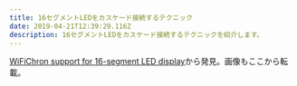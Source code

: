 ```yaml
---
title: 16セグメントLEDをカスケード接続するテクニック
date: 2019-04-21T12:39:29.116Z
description: 16セグメントLEDをカスケード接続するテクニックを紹介します。
---
```

[WiFiChron support for 16-segment LED display](http://timewitharduino.blogspot.com/search/label/WiFiChron)から発見。画像もここから転載。
